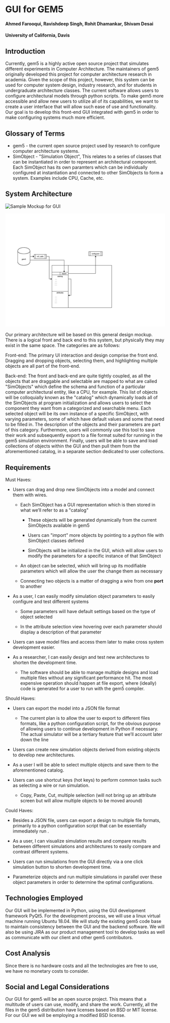 # GUI for GEM5

#### Ahmed Farooqui, Ravishdeep Singh, Rohit Dhamankar, Shivam Desai
#### University of California, Davis

## Introduction

Currently, gem5 is a highly active open source project that simulates different experiments in Computer Architecture. The maintainers of gem5 originally developed this project for computer architecture research in academia. Given the scope of this project, however, this system can be used for computer system design, industry research, and for students in undergraduate architecture classes. The current software allows users to configure architectural models through python scripts. To make gem5 more accessible and allow new users to utilize all of its capabilities, we want to create a user interface that will allow such ease of use and functionality. Our goal is to develop this front-end GUI integrated with gem5 in order to make configuring systems much more efficient.

## Glossary of Terms
* gem5 - the current open source project used by research to configure computer architecture systems.
* SimObject - "Simulation Object", This relates to a series of classes that can be instantiated in order to represent an architectural component. Each SimObject has its own paramters which can be individually configured at instantiation and connected to other SimObjects to form a system. Examples include CPU, Cache, etc.

## System Architecture
![Sample Mockup for GUI](https://lh3.googleusercontent.com/Mt63W_M_vAmhWoj0TZRSEkX4HImpBlKc7CEHHW4LY3DWzmJIfQ8jLgpQIFRFAdGKx3nag5z9u1npWYqJejgRaT-A8lkSlHBF_XYKfpKS-qpZQwPz0ZaTyY9npvaBcDvN6mKt_2k)

![GUI Architecture](architecture.jpg)

Our primary architecture will be based on this general design mockup. There is a logical front and back end to this system, but physically they may exist in the same space. The categories are as follows:

Front-end: The primary UI interaction and design comprise the front end. Dragging and dropping objects, selecting them, and highlighting multiple objects are all part of the front-end.

Back-end: The front and back-end are quite tightly coupled, as all the objects that are draggable and selectable are mapped to what are called "SimObjects" which define the schema and function of a particular computer architectural entity, like a CPU, for example. This list of objects will be colloquially known as the "catalog" which dynamically loads all of the SimObjects at program initialization and allows users to select the component they want from a categorized and searchable menu. Each selected object will be its own instance of a specific SimObject, with varying parameters, some of which have default values and some that need to be filled in. The description of the objects and their parameters are part of this category. Furthermore, users will commonly use this tool to save their work and subsequently export to a file format suited for running in the gem5 simulation environment. Finally, users will be able to save and load collections of objects within the GUI and then pull them from the aforementioned catalog, in a separate section dedicated to user collections.

## Requirements

Must Haves:

* Users can drag and drop new SimObjects into a model and connect them with wires.

    * Each SimObject has a GUI representation which is then stored in what we’ll refer to as a "catalog"
	 		
		* These objects will be generated dynamically from the current SimObjects available in gem5
		
		* Users can "import" more objects by pointing to a python file with SimObject classes defined
		
		* SimObjects will be initialized in the GUI, which will allow users to modify the parameters for a specific instance of that SimObject
			
    * An object can be selected, which will bring up its modifiable parameters which will allow the user the change them as necessary

    * Connecting two objects is a matter of dragging a wire from one **port** to another

* As a user, I can easily modify simulation object parameters to easily configure and test different systems

    * Some parameters will have default settings based on the type of object selected

    * In the attribute selection view hovering over each parameter should display a description of that parameter

* Users can save model files and access them later to make cross system development easier.

* As a researcher, I can easily design and test new architectures to shorten the development time.

    * The software should be able to manage multiple designs and load multiple files without any significant performance hit. The most expensive operation should happen at file export, where (ideally) code is generated for a user to run with the gem5 compiler.

Should Haves:

* Users can export the model into a JSON file format

    * The current plan is to allow the user to export to different files formats, like a python configuration script, for the obvious purpose of allowing users to continue development in Python if necessary. The actual simulator will be a tertiary feature that we’ll account later down the line

* Users can create new simulation objects derived from existing objects to develop new architectures.

* As a user I will be able to select multiple objects and save them to the aforementioned catalog.

* Users can use shortcut keys (hot keys) to perform common tasks such as selecting a wire or run simulation.

    * Copy, Paste, Cut, multiple selection (will not bring up an attribute screen but will allow multiple objects to be moved around)

Could Haves:

* Besides a JSON file, users can export a design to multiple file formats, primarily to a python configuration script that can be essentially immediately run .

* As a user, I can visualize simulation results and compare results between different simulations and architectures to easily compare and contrast different systems.

* Users can run simulations from the GUI directly via a one click simulation button to shorten development time.

* Parameterize objects and run multiple simulations in parallel over these object parameters in order to determine the optimal configurations.

## Technologies Employed
Our GUI will be implemented in Python, using the GUI development framework PyQt5. For the development process, we will use a linux virtual machine running Ubuntu 18.04. We will study the existing gem5 code base to maintain consistency between the GUI and the backend software. We will also be using JIRA as our product management tool to develop tasks as well as communicate with our client and other gem5 contributors.

## Cost Analysis
Since there is no hardware costs and all the technologies are free to use, we have no monetary costs to consider.

## Social and Legal Considerations
Our GUI for gem5 will be an open source project. This means that a multitude of users can use, modify, and share the work. Currently, all the files in the gem5 distribution have licenses based on BSD or MIT license. For our GUI we will be employing a modified BSD license.
